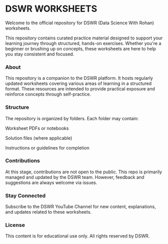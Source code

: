 # DSWR WORKSHEETS
Welcome to the official repository for DSWR (Data Science With Rohan) worksheets.

This repository contains curated practice material designed to support your learning journey through structured, hands-on exercises. Whether you're a beginner or brushing up on concepts, these worksheets are here to help you stay consistent and focused.

### About
This repository is a companion to the DSWR platform. It hosts regularly updated worksheets covering various areas of learning in a structured format. These resources are intended to provide practical exposure and reinforce concepts through self-practice.

### Structure
The repository is organized by folders. Each folder may contain:

Worksheet PDFs or notebooks

Solution files (where applicable)

Instructions or guidelines for completion

### Contributions
At this stage, contributions are not open to the public. This repo is primarily managed and updated by the DSWR team. However, feedback and suggestions are always welcome via issues.

### Stay Connected
Subscribe to the DSWR YouTube Channel for new content, explanations, and updates related to these worksheets.

### License
This content is for educational use only. All rights reserved by DSWR.
